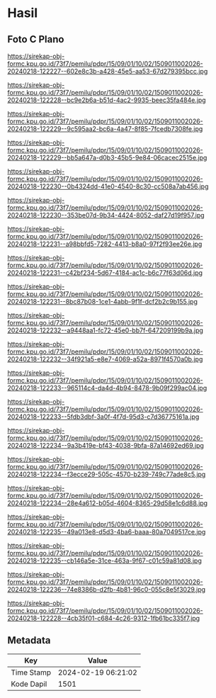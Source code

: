 # Hasil

## Foto C Plano

https://sirekap-obj-formc.kpu.go.id/73f7/pemilu/pdpr/15/09/01/10/02/1509011002026-20240218-122227--602e8c3b-a428-45e5-aa53-67d279395bcc.jpg

https://sirekap-obj-formc.kpu.go.id/73f7/pemilu/pdpr/15/09/01/10/02/1509011002026-20240218-122228--bc9e2b6a-b51d-4ac2-9935-beec35fa484e.jpg

https://sirekap-obj-formc.kpu.go.id/73f7/pemilu/pdpr/15/09/01/10/02/1509011002026-20240218-122229--9c595aa2-bc6a-4a47-8f85-7fcedb7308fe.jpg

https://sirekap-obj-formc.kpu.go.id/73f7/pemilu/pdpr/15/09/01/10/02/1509011002026-20240218-122229--bb5a647a-d0b3-45b5-9e84-06cacec2515e.jpg

https://sirekap-obj-formc.kpu.go.id/73f7/pemilu/pdpr/15/09/01/10/02/1509011002026-20240218-122230--0b4324dd-41e0-4540-8c30-cc508a7ab456.jpg

https://sirekap-obj-formc.kpu.go.id/73f7/pemilu/pdpr/15/09/01/10/02/1509011002026-20240218-122230--353be07d-9b34-4424-8052-daf27d19f957.jpg

https://sirekap-obj-formc.kpu.go.id/73f7/pemilu/pdpr/15/09/01/10/02/1509011002026-20240218-122231--a98bbfd5-7282-4413-b8a0-97f2f93ee26e.jpg

https://sirekap-obj-formc.kpu.go.id/73f7/pemilu/pdpr/15/09/01/10/02/1509011002026-20240218-122231--c42bf234-5d67-4184-ac1c-b6c77f63d06d.jpg

https://sirekap-obj-formc.kpu.go.id/73f7/pemilu/pdpr/15/09/01/10/02/1509011002026-20240218-122231--8bc87b08-1ce1-4abb-9f1f-dcf2b2c9b155.jpg

https://sirekap-obj-formc.kpu.go.id/73f7/pemilu/pdpr/15/09/01/10/02/1509011002026-20240218-122232--a9448aa1-fc72-45e0-bb7f-647209199b9a.jpg

https://sirekap-obj-formc.kpu.go.id/73f7/pemilu/pdpr/15/09/01/10/02/1509011002026-20240218-122232--34f921a5-e8e7-4069-a52a-8971f4570a0b.jpg

https://sirekap-obj-formc.kpu.go.id/73f7/pemilu/pdpr/15/09/01/10/02/1509011002026-20240218-122233--965114c4-da4d-4b94-8478-9b09f299ac04.jpg

https://sirekap-obj-formc.kpu.go.id/73f7/pemilu/pdpr/15/09/01/10/02/1509011002026-20240218-122233--5fdb3dbf-3a0f-4f7d-95d3-c7d36775161a.jpg

https://sirekap-obj-formc.kpu.go.id/73f7/pemilu/pdpr/15/09/01/10/02/1509011002026-20240218-122234--9a3b419e-bf43-4038-9bfa-87a14692ed69.jpg

https://sirekap-obj-formc.kpu.go.id/73f7/pemilu/pdpr/15/09/01/10/02/1509011002026-20240218-122234--f3ecce29-505c-4570-b239-749c77ade8c5.jpg

https://sirekap-obj-formc.kpu.go.id/73f7/pemilu/pdpr/15/09/01/10/02/1509011002026-20240218-122234--28e4a612-b05d-4604-8365-29d58e1c6d88.jpg

https://sirekap-obj-formc.kpu.go.id/73f7/pemilu/pdpr/15/09/01/10/02/1509011002026-20240218-122235--49a013e8-d5d3-4ba6-baaa-80a7049517ce.jpg

https://sirekap-obj-formc.kpu.go.id/73f7/pemilu/pdpr/15/09/01/10/02/1509011002026-20240218-122235--cb146a5e-31ce-463a-9f67-c01c59a81d08.jpg

https://sirekap-obj-formc.kpu.go.id/73f7/pemilu/pdpr/15/09/01/10/02/1509011002026-20240218-122236--74e8386b-d2fb-4b81-96c0-055c8e5f3029.jpg

https://sirekap-obj-formc.kpu.go.id/73f7/pemilu/pdpr/15/09/01/10/02/1509011002026-20240218-122228--4cb35f01-c684-4c26-9312-1fb61bc335f7.jpg


## Metadata

| Key        | Value               |
| ---------- | ------------------- |
| Time Stamp | 2024-02-19 06:21:02 |
| Kode Dapil | 1501                |




